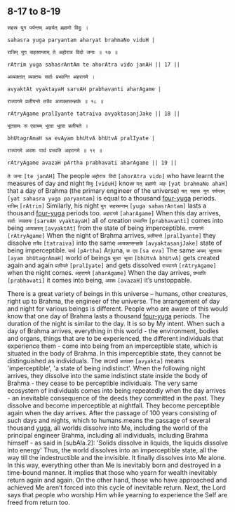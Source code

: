 ## 8-17 to 8-19


```shloka-sa
सहस्र युग पर्यन्तम् अहर्यत् ब्रह्मणो विदुः ।
```
```shloka-sa-hk
sahasra yuga paryantam aharyat brahmaNo viduH |
```
```shloka-sa
रात्रिम् युग सहस्रान्ताम् ते अहोरात्र विदो जनाः ॥ १७ ॥
```
```shloka-sa-hk
rAtrim yuga sahasrAntAm te ahorAtra vido janAH || 17 ||
```

```shloka-sa
अव्यक्तात् व्यक्तयः सर्वाः प्रभवन्ति अहरागमे ।
```
```shloka-sa-hk
avyaktAt vyaktayaH sarvAH prabhavanti aharAgame |
```
```shloka-sa
रात्र्यागमे प्रलीयन्ते तत्रैव अव्यक्तसन्ज्ञके ॥ १८ ॥
```
```shloka-sa-hk
rAtryAgame pralIyante tatraiva avyaktasanjJake || 18 ||
```

```shloka-sa
भूतग्रामः स एवायम् भूत्वा भूत्वा प्रलीयते ।
```
```shloka-sa-hk
bhUtagrAmaH sa evAyam bhUtvA bhUtvA pralIyate |
```
```shloka-sa
रात्र्यागमे अवशः पार्थ प्रभवति अहरागमे ॥ १९ ॥
```
```shloka-sa-hk
rAtryAgame avazaH pArtha prabhavati aharAgame || 19 ||
```

`ते जनाः` `[te janAH]` The people `अहोरात्र विदो` `[ahorAtra vido]` who have learnt the measures of day and night `विदुः` `[viduH]` know `यत् ब्रह्मणो अहः` `[yat brahmaNo ahaH]` that a day of Brahma (the primary engineer of the universe) `यत् सहस्र युग पर्यन्तम्` `[yat sahasra yuga paryantam]` is equal to a thousand [four-yuga](yugas) periods. `रात्रिम्` `[rAtrim]` Similarly, his night `युग सहस्रान्तम्` `[yuga sahasrAntam]` lasts a thousand [four-yuga](yugas) periods too.
`अहरागमे` `[aharAgame]` When this day arrives, `सर्वाः व्यक्तयः` `[sarvAH vyaktayaH]` all of creation `प्रभवन्ति` `[prabhavanti]` comes into being `अव्यक्तात्` `[avyaktAt]` from the state of being imperceptible. `रात्र्यागमे` `[rAtryAgame]` When the night of Brahma arrives, `प्रलीयन्ते` `[pralIyante]` they dissolve `तत्रैव` `[tatraiva]` into the same `अव्यक्तसन्ज्ञके` `[avyaktasanjJake]` state of being imperceptible.
`पार्थ` `[pArtha]` Arjuna, `स एव` `[sa eva]` The same `अयम् भूतग्रामः` `[ayam bhUtagrAmaH]` world of beings `भूत्वा भूत्वा` `[bhUtvA bhUtvA]` gets created again and again `प्रलीयते` `[pralIyate]` and gets dissolved `रात्र्यागमे` `[rAtryAgame]` when the night comes. `अहरागमे` `[aharAgame]` When the day arrives, `प्रभवति` `[prabhavati]` it comes into being, `अवशः` `[avazaH]` it’s unstoppable.

There is a great variety of beings in this universe – humans, other creatures, right up to Brahma, the engineer of the universe. The arrangement of day and night for various beings is different. People who are aware of this would know that one day of Brahma lasts a thousand [four-yuga](yugas) periods. The duration of the night is similar to the day. It is so by My intent. 
When such a day of Brahma arrives, everything in this world - the environment, bodies and organs, things that are to be experienced, the different individuals that experience them - come into being from an imperceptible state, which is situated in the body of Brahma.
In this imperceptible state, they cannot be distinguished as individuals. The word `अव्यक्त` `[avyakta]` means 'imperceptible', 'a state of being indistinct'.
When the following night arrives, they dissolve into the same indistinct state inside the body of Brahma - they cease to be perceptible individuals. 
The very same ecosystem of individuals comes into being repeatedly when the day arrives - an inevitable consequence of the deeds they committed in the past. They dissolve and become imperceptible at nightfall. They become perceptible again when the day arrives. 
After the passage of 100 years consisting of such days and nights, which to humans means the passage of several thousand [yuga](yugas), all worlds dissolve into Me, including the world of the principal engineer Brahma, including all individuals, including Brahma himself - as said in [subAla.2]: 'Solids dissolve in liquids, the liquids dissolve into energy'
Thus, the world dissolves into an imperceptible state, all the way till the indestructible and the invisible. It finally dissolves into Me alone.
In this way, everything other than Me is inevitably born and destroyed in a time-bound manner. It implies that those who yearn for wealth inevitably return again and again. On the other hand, those who have approached and achieved Me aren’t forced into this cycle of inevitable return.
Next, the Lord says that people who worship Him while yearning to experience the Self are freed from return too.

